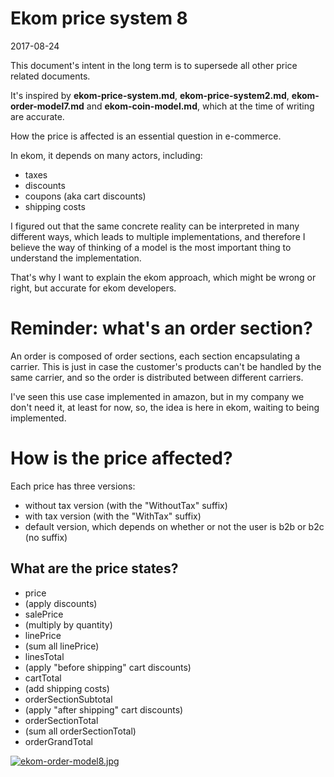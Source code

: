 Ekom price system 8
=====================
2017-08-24


This document's intent in the long term is to supersede all other price related documents.

It's inspired by **ekom-price-system.md**,  **ekom-price-system2.md**, **ekom-order-model7.md** and **ekom-coin-model.md**, which at the time of writing are accurate.

How the price is affected is an essential question in e-commerce.

In ekom, it depends on many actors, including:

- taxes
- discounts
- coupons (aka cart discounts)
- shipping costs



I figured out that the same concrete reality can be interpreted in many different ways,
which leads to multiple implementations, and therefore I believe the way of thinking of a model is 
the most important thing to understand the implementation.

That's why I want to explain the ekom approach, which might be wrong or right, but accurate for ekom developers.



Reminder: what's an order section?
========================

An order is composed of order sections, each section encapsulating a carrier.
This is just in case the customer's products can't be handled by 
the same carrier, and so the order is distributed between different carriers.

I've seen this use case implemented in amazon, but in my company we don't need it,
at least for now, so, the idea is here in ekom, waiting to being implemented.
              




How is the price affected?
===========

Each price has three versions: 

- without tax version (with the "WithoutTax" suffix)
- with tax version (with the "WithTax" suffix)
- default version, which depends on whether or not the user is b2b or b2c (no suffix)




What are the price states?
-------

- price 
- (apply discounts) 
- salePrice 
- (multiply by quantity) 
- linePrice 
- (sum all linePrice) 
- linesTotal
- (apply "before shipping" cart discounts) 
- cartTotal
- (add shipping costs) 
- orderSectionSubtotal 
- (apply "after shipping" cart discounts)
- orderSectionTotal
- (sum all orderSectionTotal) 
- orderGrandTotal




[![ekom-order-model8.jpg](https://s19.postimg.org/5uyztq1yb/ekom-order-model8.jpg)](https://postimg.org/image/ubh5o72ov/)

